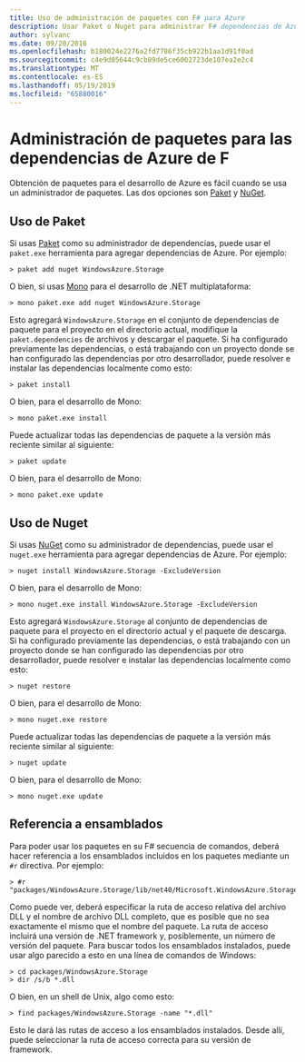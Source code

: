 ```yaml
---
title: Uso de administración de paquetes con F# para Azure
description: Usar Paket o Nuget para administrar F# dependencias de Azure
author: sylvanc
ms.date: 09/20/2016
ms.openlocfilehash: b180024e2276a2fd7786f35cb922b1aa1d91f0ad
ms.sourcegitcommit: c4e9d05644c9cb89de5ce6002723de107ea2e2c4
ms.translationtype: MT
ms.contentlocale: es-ES
ms.lasthandoff: 05/19/2019
ms.locfileid: "65880016"
---
```

# <a name="package-management-for-f-azure-dependencies"></a>Administración de paquetes para las dependencias de Azure de F #

Obtención de paquetes para el desarrollo de Azure es fácil cuando se usa un administrador de paquetes. Las dos opciones son [Paket](https://fsprojects.github.io/Paket/) y [NuGet](https://www.nuget.org/).

## <a name="using-paket"></a>Uso de Paket

Si usas [Paket](https://fsprojects.github.io/Paket/) como su administrador de dependencias, puede usar el `paket.exe` herramienta para agregar dependencias de Azure. Por ejemplo:

```
> paket add nuget WindowsAzure.Storage
```

O bien, si usas [Mono](https://www.mono-project.com/) para el desarrollo de .NET multiplataforma:

```
> mono paket.exe add nuget WindowsAzure.Storage
```

Esto agregará `WindowsAzure.Storage` en el conjunto de dependencias de paquete para el proyecto en el directorio actual, modifique la `paket.dependencies` de archivos y descargar el paquete. Si ha configurado previamente las dependencias, o está trabajando con un proyecto donde se han configurado las dependencias por otro desarrollador, puede resolver e instalar las dependencias localmente como esto:

```
> paket install
```

O bien, para el desarrollo de Mono:

```
> mono paket.exe install
```

Puede actualizar todas las dependencias de paquete a la versión más reciente similar al siguiente:

```
> paket update
```

O bien, para el desarrollo de Mono:

```
> mono paket.exe update
```

## <a name="using-nuget"></a>Uso de Nuget

Si usas [NuGet](https://www.nuget.org/) como su administrador de dependencias, puede usar el `nuget.exe` herramienta para agregar dependencias de Azure. Por ejemplo:

```
> nuget install WindowsAzure.Storage -ExcludeVersion
```

O bien, para el desarrollo de Mono:

```
> mono nuget.exe install WindowsAzure.Storage -ExcludeVersion
```

Esto agregará `WindowsAzure.Storage` al conjunto de dependencias de paquete para el proyecto en el directorio actual y el paquete de descarga. Si ha configurado previamente las dependencias, o está trabajando con un proyecto donde se han configurado las dependencias por otro desarrollador, puede resolver e instalar las dependencias localmente como esto:

```
> nuget restore
```

O bien, para el desarrollo de Mono:

```
> mono nuget.exe restore
```

Puede actualizar todas las dependencias de paquete a la versión más reciente similar al siguiente:

```
> nuget update
```

O bien, para el desarrollo de Mono:

```
> mono nuget.exe update
```

## <a name="referencing-assemblies"></a>Referencia a ensamblados

Para poder usar los paquetes en su F# secuencia de comandos, deberá hacer referencia a los ensamblados incluidos en los paquetes mediante un `#r` directiva. Por ejemplo:

```
> #r "packages/WindowsAzure.Storage/lib/net40/Microsoft.WindowsAzure.Storage.dll"
```

Como puede ver, deberá especificar la ruta de acceso relativa del archivo DLL y el nombre de archivo DLL completo, que es posible que no sea exactamente el mismo que el nombre del paquete. La ruta de acceso incluirá una versión de .NET framework y, posiblemente, un número de versión del paquete. Para buscar todos los ensamblados instalados, puede usar algo parecido a esto en una línea de comandos de Windows:

```
> cd packages/WindowsAzure.Storage
> dir /s/b *.dll
```

O bien, en un shell de Unix, algo como esto:

```
> find packages/WindowsAzure.Storage -name "*.dll"
```

Esto le dará las rutas de acceso a los ensamblados instalados. Desde allí, puede seleccionar la ruta de acceso correcta para su versión de framework.
